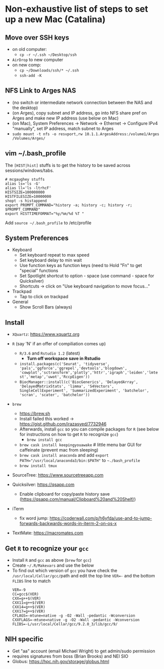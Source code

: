 # Non-exhaustive list of steps to set up a new Mac (Catalina)
  
## Move over SSH keys
  - on old computer:
    - `cp -r ~/.ssh ~/Desktop/ssh`
  - `AirDrop` to new computer
  - on new comp:
    - `cp ~/Downloads/ssh/* ~/.ssh`
    - `ssh-add -K`

## NFS Link to Arges NAS
  - (no switch or intermediate network connection between the NAS and the desktop)
  - (on Arges), copy subnet and IP address, go into NFS share pref on Arges and make new IP address (use below on Mac)
  - (on Mac), System Preferences -> Network -> Ethernet -> Configure IPv4 "manually", set IP address, match subnet to Arges
  - `sudo mount -t nfs -o resvport,rw 10.1.1.ArgesAddress:/volume1/Arges /Volumes/Arges/`
  
## vim ~/.bash_profile
The `[HIST|hist]` stuffs is to get the history to be saved across sessions/windows/tabs. 
```
# mcgaughey stuffs
alias ls='ls -G'
alias ll='ls -ltrhcF'
HISTSIZE=100000000
HISTFILESIZE=10000000
shopt -s histappend
export PROMPT_COMMAND="history -a; history -c; history -r; $PROMPT_COMMAND"
export HISTTIMEFORMAT="%y/%m/%d %T "
```

Add `source ~/.bash_profile` to /etc/profile


## System Preferences
  - Keyboard
    - Set keyboard repeat to max speed
    - Set keyboard delay to min wait
    - Use function keys as function keys (need to Hold "Fn" to get "special" functions
    - Set Spotlight shortcut to option - space (use command - space for Quicksilver)
    - Shortcuts -> click on "Use keyboard navigation to move focus..."
  - Trackpad
    - Tap to click on trackpad
  - General
    - Show Scroll Bars (always)
 
## Install

  - `XQuartz`: https://www.xquartz.org
  - `R` (say 'N' if an offer of compiliation comes up)
    - `R/3.6` and `Rstudio 1.2` (latest)
      - **Turn off workspace save in Rstudio**
    - `install.packages(c('Seurat', 'tidyverse', 'pals','ggforce','ggrepel','devtools','blogdown',  'cowplot','sctransform','plotly','httr','igraph','leiden','lmtest','metap','uwot','RccpEigen'))`
    - `BiocManager::install(c('BiocGenerics', 'DelayedArray', 'DelayedMatrixStats', 'limma', 'S4Vectors', SingleCellExperiment', 'SummarizedExperiment', 'batchelor', 'scran', 'scater', 'batchelor'))`

  - `brew`
    - https://brew.sh
    - Install failed this worked -> https://gist.github.com/irazasyed/7732946
    - Afterwards, install `gcc` so you can compile packages for `R` (see below for instructions on how to get `R` to recognize `gcc`)
      - `brew install gcc`
    - `brew cask install keepingyouawake` # little menu bar GUI for caffeinate (prevent mac from sleeping)
    - `brew cask install anaconda` and add `export PATH="/usr/local/anaconda3/bin:$PATH"` to `~./bash_profile`
    - `brew install tmux`
    
  - SourceTree: https://www.sourcetreeapp.com
  
  - Quicksilver: https://qsapp.com
    - Enable clipboard for copy/paste history save (https://qsapp.com/manual/Clipboard%20and%20Shelf/)

  - iTerm
    - fix word jump: https://coderwall.com/p/h6yfda/use-and-to-jump-forwards-backwards-words-in-iterm-2-on-os-x
    
  - TextMate: https://macromates.com
  
## Get `R` to recognize your `gcc`

  - Install `R` and `gcc` as above (`brew` for `gcc`)
  - Create `~/.R/Makevars` and use the below
  - To find out which version of `gcc` you have check the `/usr/local/Cellar/gcc/`path and edit the top line `VER=-` and the bottom `FLIBS` line to match
    ```
    VER=-9
    CC=gcc$(VER)
    CXX=g++$(VER)
    CXX11=g++$(VER)
    CXX14=g++$(VER)
    CXX17=g++$(VER)
    CFLAGS=-mtune=native -g -O2 -Wall -pedantic -Wconversion
    CXXFLAGS=-mtune=native -g -O2 -Wall -pedantic -Wconversion
    FLIBS=-L/usr/local/Cellar/gcc/9.2.0_3/lib/gcc/9/
    ```
  
## NIH specific
  - Get "aa" account (email Michael Wright) to get admin/sudo permission
  - requires signatures from boss (Brian Brooks) and NEI SIO
  - Globus: https://hpc.nih.gov/storage/globus.html
